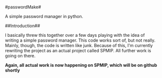 #passwordMake#

A simple password manager in python.

##Introduction##

I basically threw this together over a few days playing with the idea of writing a simple password manager.  This code works sort of, but not really. Mainly, though, the code is written like junk. Because of this, I'm currently rewriting the project as an actual project called SPMIP.  All further work is going on there.

**Again, all actual work is now happening on SPMIP, which will be on github shortly**



